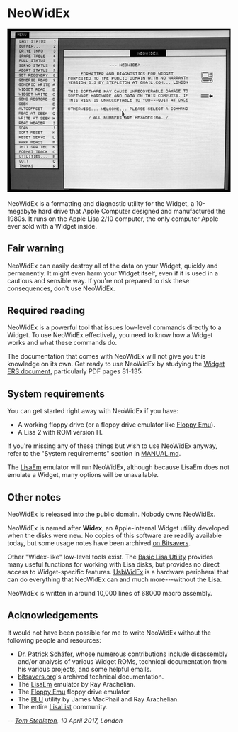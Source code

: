 # NeoWidEx

![NeoWidEx screenshot](images/NeoWidEx.jpg "NeoWidEx initial display")

NeoWidEx is a formatting and diagnostic utility for the Widget, a 10-megabyte
hard drive that Apple Computer designed and manufactured the 1980s. It runs on
the Apple Lisa 2/10 computer, the only computer Apple ever sold with a Widget
inside.

## Fair warning

NeoWidEx can easily destroy all of the data on your Widget, quickly and
permanently. It might even harm your Widget itself, even if it is used in a
cautious and sensible way. If you're not prepared to risk these consequences,
don't use NeoWidEx.

## Required reading

NeoWidEx is a powerful tool that issues low-level commands directly to a
Widget. To use NeoWidEx effectively, you need to know how a Widget works and
what these commands do.

The documentation that comes with NeoWidEx will not give you this knowledge on
its own. Get ready to use NeoWidEx by studying the [Widget ERS document](
http://bitsavers.trailing-edge.com/pdf/apple/disk/widget/Widget_ERS.pdf),
particularly PDF pages 81-135.

## System requirements

You can get started right away with NeoWidEx if you have:

- A working floppy drive (or a floppy drive emulator like [Floppy Emu](
  http://www.bigmessowires.com/floppy-emu/)).
- A Lisa 2 with ROM version H.

If you're missing any of these things but wish to use NeoWidEx anyway, refer to
the "System requirements" section in [MANUAL.md](MANUAL.md).

The [LisaEm](http://lisa.sunder.net) emulator will run NeoWidEx, although
because LisaEm does not emulate a Widget, many options will be unavailable.

## Other notes

NeoWidEx is released into the public domain. Nobody owns NeoWidEx.

NeoWidEx is named after **Widex**, an Apple-internal Widget utility developed
when the disks were new. No copies of this software are readily available today,
but some usage notes have been archived [on Bitsavers](
http://bitsavers.trailing-edge.com/pdf/apple/disk/widget/Widex_May84.pdf).

Other "Widex-like" low-level tools exist. The [Basic Lisa Utility](
http://sigmasevensystems.com/BLU.html) provides many useful functions for
working with Lisa disks, but provides no direct access to Widget-specific
features. [UsbWidEx](http://john.ccac.rwth-aachen.de:8000/patrick/UsbWidEx.htm)
is a hardware peripheral that can do everything that NeoWidEx can and much
more---without the Lisa.

NeoWidEx is written in around 10,000 lines of 68000 macro assembly.

## Acknowledgements

It would not have been possible for me to write NeoWidEx without the following
people and resources:

- [Dr. Patrick Schäfer](http://john.ccac.rwth-aachen.de:8000/patrick/index.htm),  whose numerous contributions include disassembly and/or analysis of various
  Widget ROMs, technical documentation from his various projects, and some
  helpful emails.
- [bitsavers.org](http://bitsavers.org)'s archived technical documentation.
- The [LisaEm](http://lisa.sunder.net) emulator by Ray Arachelian.
- The [Floppy Emu](http://www.bigmessowires.com/floppy-emu/) floppy drive
  emulator.
- The [BLU](http://sigmasevensystems.com/BLU.html) utility by James MacPhail
  and Ray Arachelian.
- The entire [LisaList](https://groups.google.com/forum/#!forum/lisalist)
  community.

-- _[Tom Stepleton](stepleton@gmail.com), 10 April 2017, London_
